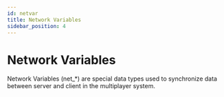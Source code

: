 ```yaml
---
id: netvar
title: Network Variables
sidebar_position: 4
---
```


# Network Variables

Network Variables (net_*) are special data types used to synchronize data between server and client in the multiplayer system. 